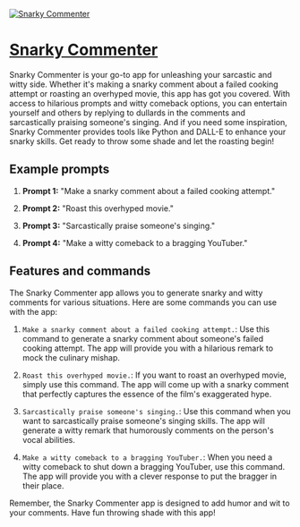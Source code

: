 [![Snarky Commenter](https://files.oaiusercontent.com/file-Ja8Lix1fDU1cu7eo4UYRJ8rK?se=2123-10-17T00%3A58%3A10Z&sp=r&sv=2021-08-06&sr=b&rscc=max-age%3D31536000%2C%20immutable&rscd=attachment%3B%20filename%3D043d9578-bc97-4a00-8305-6d21bdcb794f.png&sig=raW6SSOrFZjtMLwl0xE18sNHjEC1JNgCC97CkCGf8H4%3D)](https://chat.openai.com/g/g-IlbYVPr3N-snarky-commenter)

# [Snarky Commenter](https://chat.openai.com/g/g-IlbYVPr3N-snarky-commenter)

Snarky Commenter is your go-to app for unleashing your sarcastic and witty side. Whether it's making a snarky comment about a failed cooking attempt or roasting an overhyped movie, this app has got you covered. With access to hilarious prompts and witty comeback options, you can entertain yourself and others by replying to dullards in the comments and sarcastically praising someone's singing. And if you need some inspiration, Snarky Commenter provides tools like Python and DALL-E to enhance your snarky skills. Get ready to throw some shade and let the roasting begin!

## Example prompts

1. **Prompt 1:** "Make a snarky comment about a failed cooking attempt."

2. **Prompt 2:** "Roast this overhyped movie."

3. **Prompt 3:** "Sarcastically praise someone's singing."

4. **Prompt 4:** "Make a witty comeback to a bragging YouTuber."


## Features and commands

The Snarky Commenter app allows you to generate snarky and witty comments for various situations. Here are some commands you can use with the app:

1. `Make a snarky comment about a failed cooking attempt.`: Use this command to generate a snarky comment about someone's failed cooking attempt. The app will provide you with a hilarious remark to mock the culinary mishap.

2. `Roast this overhyped movie.`: If you want to roast an overhyped movie, simply use this command. The app will come up with a snarky comment that perfectly captures the essence of the film's exaggerated hype.

3. `Sarcastically praise someone's singing.`: Use this command when you want to sarcastically praise someone's singing skills. The app will generate a witty remark that humorously comments on the person's vocal abilities.

4. `Make a witty comeback to a bragging YouTuber.`: When you need a witty comeback to shut down a bragging YouTuber, use this command. The app will provide you with a clever response to put the bragger in their place.

Remember, the Snarky Commenter app is designed to add humor and wit to your comments. Have fun throwing shade with this app!